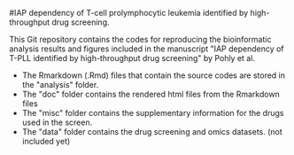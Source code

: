 #IAP dependency of T-cell prolymphocytic leukemia identified by high-throughput drug screening.

This Git repository contains the codes for reproducing the bioinformatic analysis results and figures included in the manuscript "IAP dependency of T-PLL identified by high-throughput drug screening" by Pohly et al.

- The Rmarkdown (.Rmd) files that contain the source codes are stored in the "analysis" folder.
- The "doc" folder contains the rendered html files from the Rmarkdown files
- The "misc" folder contains the supplementary information for the drugs used in the screen.
- The "data" folder contains the drug screening and omics datasets. (not included yet)

